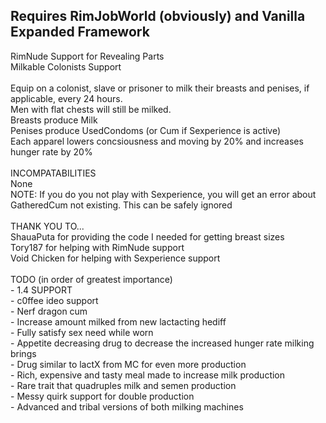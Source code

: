 <p><h2>Requires RimJobWorld (obviously) and Vanilla Expanded Framework</h2>
RimNude Support for Revealing Parts<br>
Milkable Colonists Support<br>
<br>
Equip on a colonist, slave or prisoner to milk their breasts and penises, if applicable, every 24 hours.<br>
Men with flat chests will still be milked.<br>
Breasts produce Milk<br>
Penises produce UsedCondoms (or Cum if Sexperience is active)<br>
Each apparel lowers concsiousness and moving by 20% and increases hunger rate by 20%<br>
<br>
INCOMPATABILITIES<br>
None<br>
NOTE: If you do you not play with Sexperience, you will get an error about GatheredCum not existing. This can be safely ignored<br>
<br>
THANK YOU TO...<br>
ShauaPuta for providing the code I needed for getting breast sizes<br>
Tory187 for helping with RimNude support<br>
Void Chicken for helping with Sexperience support<br>
<br>
TODO (in order of greatest importance)<br>
- 1.4 SUPPORT<br>
- c0ffee ideo support<br>
- Nerf dragon cum<br>
- Increase amount milked from new lactacting hediff<br>
- Fully satisfy sex need while worn<br>
- Appetite decreasing drug to decrease the increased hunger rate milking brings<br>
- Drug similar to lactX from MC for even more production<br>
- Rich, expensive and tasty meal made to increase milk production<br>
- Rare trait that quadruples milk and semen production<br>
- Messy quirk support for double production<br>
- Advanced and tribal versions of both milking machines<br>
</p>
